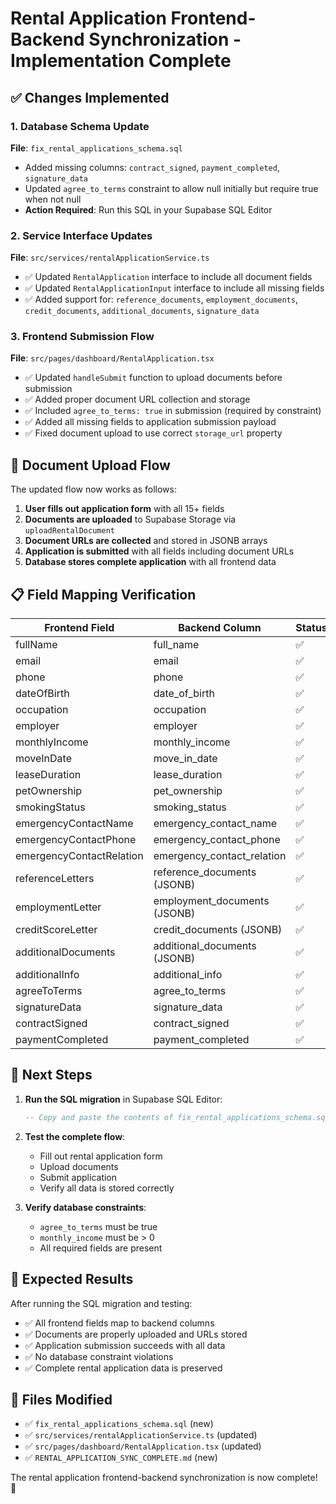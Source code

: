 # Rental Application Frontend-Backend Synchronization - Implementation Complete

## ✅ Changes Implemented

### 1. Database Schema Update
**File**: `fix_rental_applications_schema.sql`
- Added missing columns: `contract_signed`, `payment_completed`, `signature_data`
- Updated `agree_to_terms` constraint to allow null initially but require true when not null
- **Action Required**: Run this SQL in your Supabase SQL Editor

### 2. Service Interface Updates
**File**: `src/services/rentalApplicationService.ts`
- ✅ Updated `RentalApplication` interface to include all document fields
- ✅ Updated `RentalApplicationInput` interface to include all missing fields
- ✅ Added support for: `reference_documents`, `employment_documents`, `credit_documents`, `additional_documents`, `signature_data`

### 3. Frontend Submission Flow
**File**: `src/pages/dashboard/RentalApplication.tsx`
- ✅ Updated `handleSubmit` function to upload documents before submission
- ✅ Added proper document URL collection and storage
- ✅ Included `agree_to_terms: true` in submission (required by constraint)
- ✅ Added all missing fields to application submission payload
- ✅ Fixed document upload to use correct `storage_url` property

## 🔄 Document Upload Flow

The updated flow now works as follows:

1. **User fills out application form** with all 15+ fields
2. **Documents are uploaded** to Supabase Storage via `uploadRentalDocument`
3. **Document URLs are collected** and stored in JSONB arrays
4. **Application is submitted** with all fields including document URLs
5. **Database stores complete application** with all frontend data

## 📋 Field Mapping Verification

| Frontend Field | Backend Column | Status |
|---|---|---|
| fullName | full_name | ✅ |
| email | email | ✅ |
| phone | phone | ✅ |
| dateOfBirth | date_of_birth | ✅ |
| occupation | occupation | ✅ |
| employer | employer | ✅ |
| monthlyIncome | monthly_income | ✅ |
| moveInDate | move_in_date | ✅ |
| leaseDuration | lease_duration | ✅ |
| petOwnership | pet_ownership | ✅ |
| smokingStatus | smoking_status | ✅ |
| emergencyContactName | emergency_contact_name | ✅ |
| emergencyContactPhone | emergency_contact_phone | ✅ |
| emergencyContactRelation | emergency_contact_relation | ✅ |
| referenceLetters | reference_documents (JSONB) | ✅ |
| employmentLetter | employment_documents (JSONB) | ✅ |
| creditScoreLetter | credit_documents (JSONB) | ✅ |
| additionalDocuments | additional_documents (JSONB) | ✅ |
| additionalInfo | additional_info | ✅ |
| agreeToTerms | agree_to_terms | ✅ |
| signatureData | signature_data | ✅ |
| contractSigned | contract_signed | ✅ |
| paymentCompleted | payment_completed | ✅ |

## 🚀 Next Steps

1. **Run the SQL migration** in Supabase SQL Editor:
   ```sql
   -- Copy and paste the contents of fix_rental_applications_schema.sql
   ```

2. **Test the complete flow**:
   - Fill out rental application form
   - Upload documents
   - Submit application
   - Verify all data is stored correctly

3. **Verify database constraints**:
   - `agree_to_terms` must be true
   - `monthly_income` must be > 0
   - All required fields are present

## 🎯 Expected Results

After running the SQL migration and testing:

- ✅ All frontend fields map to backend columns
- ✅ Documents are properly uploaded and URLs stored
- ✅ Application submission succeeds with all data
- ✅ No database constraint violations
- ✅ Complete rental application data is preserved

## 📁 Files Modified

- ✅ `fix_rental_applications_schema.sql` (new)
- ✅ `src/services/rentalApplicationService.ts` (updated)
- ✅ `src/pages/dashboard/RentalApplication.tsx` (updated)
- ✅ `RENTAL_APPLICATION_SYNC_COMPLETE.md` (new)

The rental application frontend-backend synchronization is now complete! 🎉
